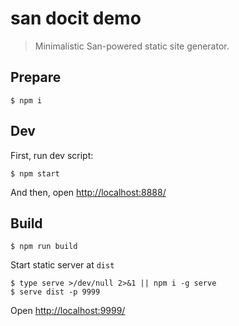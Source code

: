 # san docit demo

> Minimalistic San-powered static site generator.

## Prepare

```
$ npm i
```

## Dev

First, run dev script:

```
$ npm start
```

And then, open <http://localhost:8888/>

## Build

```
$ npm run build
```

Start static server at `dist`

```
$ type serve >/dev/null 2>&1 || npm i -g serve
$ serve dist -p 9999
```

Open <http://localhost:9999/>
